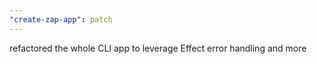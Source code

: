 ```yaml
---
"create-zap-app": patch
---
```


refactored the whole CLI app to leverage Effect error handling and more
